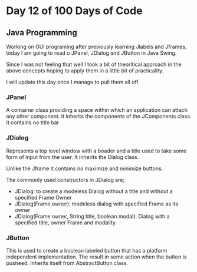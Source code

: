 # Day 12 of 100 Days of Code 

## Java Programming 

Working on GUI programing after previously learning Jlabels and Jframes, today I am going to read o JPanel, JDialog and JButton in Java Swing.

Since I was not feeling that well I took a bit of theoritical approach in the above concepts hoping to apply them in a little bit of practicality.

I will update this day once I manage to pull them all off.

### JPanel

A container class providing a space within which an application can attach any other component. It inherits the components of the JComponents class. It contains no title bar


### JDialog

Represents a top level window with a boader and a title used to take some form of input from the user. It inherits the Dialog class. 

Unlike the Jframe it contains no maximize and minimize buttons.

The commonly used constructors in JDialog are;
 - JDialog: to create a modeless Dialog without a title and without a specified Frame Owner
 - JDialog(Frame owner): modeless dialog with specified Frame as its owner
 - JDialog(Frame owner, String title, boolean modal): Dialog with a specified title, owner Frame and modality.


 ### JButton 

 This is used to create a boolean labeled button that has a platform independent implementation. The result in some action when the button is pusheed. Inherits itself from AbstractButton class.